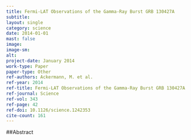 ```yaml
---
title: Fermi-LAT Observations of the Gamma-Ray Burst GRB 130427A
subtitle: 
layout: single
category: science
date: 2014-01-01
mast: false
image: 
image-sm: 
alt: 
project-date: January 2014
work-type: Paper
paper-type: Other
ref-authors: Ackermann, M. et al.
ref-year: 2014
ref-title: Fermi-LAT Observations of the Gamma-Ray Burst GRB 130427A
ref-journal: Science
ref-vol: 343
ref-page: 42
ref-doi: 10.1126/science.1242353
cite-count: 161
---
```



##Abstract
